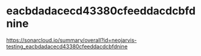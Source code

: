 # eacbdadacecd43380cfeeddacdcbfdnine
https://sonarcloud.io/summary/overall?id=neojarvis-testing_eacbdadacecd43380cfeeddacdcbfdnine
